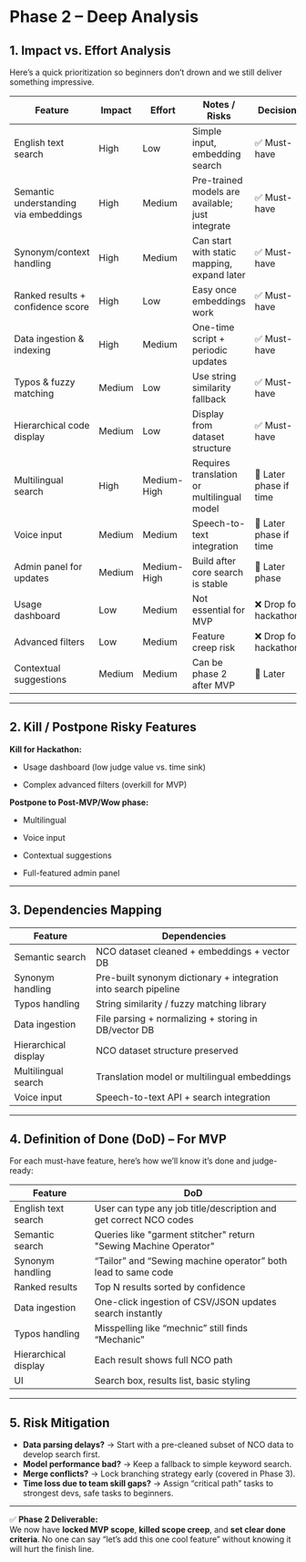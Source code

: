 # Phase 2 – Deep Analysis

## **1. Impact vs. Effort Analysis**

Here’s a quick prioritization so beginners don’t drown and we still deliver something impressive.

|Feature|Impact|Effort|Notes / Risks|Decision|
|---|---|---|---|---|
|English text search|High|Low|Simple input, embedding search|✅ Must-have|
|Semantic understanding via embeddings|High|Medium|Pre-trained models are available; just integrate|✅ Must-have|
|Synonym/context handling|High|Medium|Can start with static mapping, expand later|✅ Must-have|
|Ranked results + confidence score|High|Low|Easy once embeddings work|✅ Must-have|
|Data ingestion & indexing|High|Medium|One-time script + periodic updates|✅ Must-have|
|Typos & fuzzy matching|Medium|Low|Use string similarity fallback|✅ Must-have|
|Hierarchical code display|Medium|Low|Display from dataset structure|✅ Must-have|
|Multilingual search|High|Medium-High|Requires translation or multilingual model|🔄 Later phase if time|
|Voice input|Medium|Medium|Speech-to-text integration|🔄 Later phase if time|
|Admin panel for updates|Medium|Medium-High|Build after core search is stable|🔄 Later phase|
|Usage dashboard|Low|Medium|Not essential for MVP|❌ Drop for hackathon|
|Advanced filters|Low|Medium|Feature creep risk|❌ Drop for hackathon|
|Contextual suggestions|Medium|Medium|Can be phase 2 after MVP|🔄 Later|

---

## **2. Kill / Postpone Risky Features**

**Kill for Hackathon:**

- Usage dashboard (low judge value vs. time sink)
    
- Complex advanced filters (overkill for MVP)
    

**Postpone to Post-MVP/Wow phase:**

- Multilingual
    
- Voice input
    
- Contextual suggestions
    
- Full-featured admin panel
    

---

## **3. Dependencies Mapping**

|Feature|Dependencies|
|---|---|
|Semantic search|NCO dataset cleaned + embeddings + vector DB|
|Synonym handling|Pre-built synonym dictionary + integration into search pipeline|
|Typos handling|String similarity / fuzzy matching library|
|Data ingestion|File parsing + normalizing + storing in DB/vector DB|
|Hierarchical display|NCO dataset structure preserved|
|Multilingual search|Translation model or multilingual embeddings|
|Voice input|Speech-to-text API + search integration|

---

## **4. Definition of Done (DoD) – For MVP**

For each must-have feature, here’s how we’ll know it’s done and judge-ready:

|Feature|DoD|
|---|---|
|English text search|User can type any job title/description and get correct NCO codes|
|Semantic search|Queries like "garment stitcher" return "Sewing Machine Operator"|
|Synonym handling|“Tailor” and “Sewing machine operator” both lead to same code|
|Ranked results|Top N results sorted by confidence|
|Data ingestion|One-click ingestion of CSV/JSON updates search instantly|
|Typos handling|Misspelling like “mechnic” still finds “Mechanic”|
|Hierarchical display|Each result shows full NCO path|
|UI|Search box, results list, basic styling|

---

## **5. Risk Mitigation**

- **Data parsing delays?** → Start with a pre-cleaned subset of NCO data to develop search first.
- **Model performance bad?** → Keep a fallback to simple keyword search.
- **Merge conflicts?** → Lock branching strategy early (covered in Phase 3).
- **Time loss due to team skill gaps?** → Assign “critical path” tasks to strongest devs, safe tasks to beginners.


---

✅ **Phase 2 Deliverable:**  
We now have **locked MVP scope**, **killed scope creep**, and **set clear done criteria**. No one can say “let’s add this one cool feature” without knowing it will hurt the finish line.

